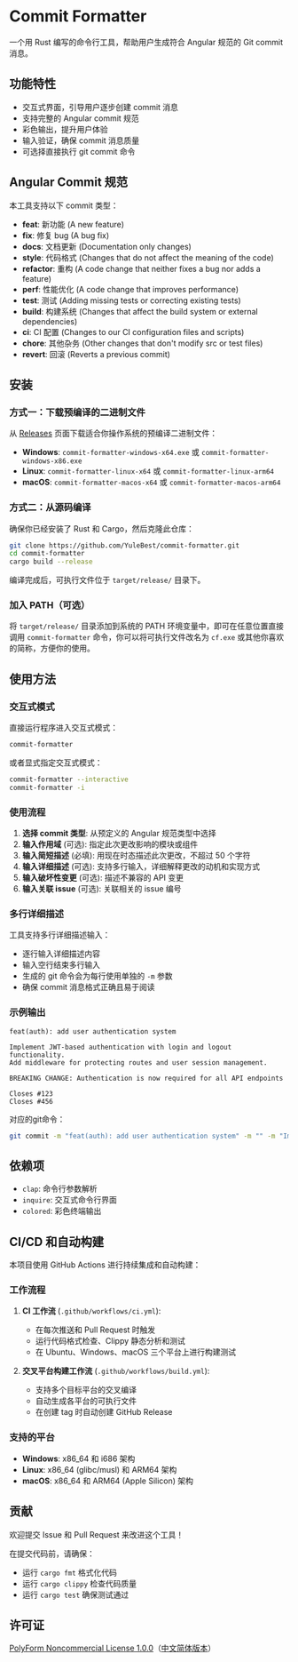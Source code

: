 # Commit Formatter

一个用 Rust 编写的命令行工具，帮助用户生成符合 Angular 规范的 Git commit 消息。 

## 功能特性

- 交互式界面，引导用户逐步创建 commit 消息
- 支持完整的 Angular commit 规范
- 彩色输出，提升用户体验
- 输入验证，确保 commit 消息质量
- 可选择直接执行 git commit 命令

## Angular Commit 规范

本工具支持以下 commit 类型：

- **feat**: 新功能 (A new feature)
- **fix**: 修复 bug (A bug fix) 
- **docs**: 文档更新 (Documentation only changes)
- **style**: 代码格式 (Changes that do not affect the meaning of the code)
- **refactor**: 重构 (A code change that neither fixes a bug nor adds a feature)
- **perf**: 性能优化 (A code change that improves performance)
- **test**: 测试 (Adding missing tests or correcting existing tests)
- **build**: 构建系统 (Changes that affect the build system or external dependencies)
- **ci**: CI 配置 (Changes to our CI configuration files and scripts)
- **chore**: 其他杂务 (Other changes that don't modify src or test files)
- **revert**: 回滚 (Reverts a previous commit)

## 安装

### 方式一：下载预编译的二进制文件

从 [Releases](https://github.com/YuleBest/commit-formatter/releases) 页面下载适合你操作系统的预编译二进制文件：

- **Windows**: `commit-formatter-windows-x64.exe` 或 `commit-formatter-windows-x86.exe`
- **Linux**: `commit-formatter-linux-x64` 或 `commit-formatter-linux-arm64`
- **macOS**: `commit-formatter-macos-x64` 或 `commit-formatter-macos-arm64`

### 方式二：从源码编译

确保你已经安装了 Rust 和 Cargo，然后克隆此仓库：

```bash
git clone https://github.com/YuleBest/commit-formatter.git
cd commit-formatter
cargo build --release
```

编译完成后，可执行文件位于 `target/release/` 目录下。

### 加入 PATH（可选）

将 `target/release/` 目录添加到系统的 PATH 环境变量中，即可在任意位置直接调用 `commit-formatter` 命令，你可以将可执行文件改名为 `cf.exe` 或其他你喜欢的简称，方便你的使用。

## 使用方法

### 交互式模式

直接运行程序进入交互式模式：

```bash
commit-formatter
```

或者显式指定交互式模式：

```bash
commit-formatter --interactive
commit-formatter -i
```

### 使用流程

1. **选择 commit 类型**: 从预定义的 Angular 规范类型中选择
2. **输入作用域** (可选): 指定此次更改影响的模块或组件
3. **输入简短描述** (必填): 用现在时态描述此次更改，不超过 50 个字符
4. **输入详细描述** (可选): 支持多行输入，详细解释更改的动机和实现方式
5. **输入破坏性变更** (可选): 描述不兼容的 API 变更
6. **输入关联 issue** (可选): 关联相关的 issue 编号

### 多行详细描述

工具支持多行详细描述输入：
- 逐行输入详细描述内容
- 输入空行结束多行输入
- 生成的 git 命令会为每行使用单独的 `-m` 参数
- 确保 commit 消息格式正确且易于阅读

### 示例输出

```
feat(auth): add user authentication system

Implement JWT-based authentication with login and logout functionality.
Add middleware for protecting routes and user session management.

BREAKING CHANGE: Authentication is now required for all API endpoints

Closes #123
Closes #456
```

对应的git命令：
```bash
git commit -m "feat(auth): add user authentication system" -m "" -m "Implement JWT-based authentication with login and logout functionality." -m "Add middleware for protecting routes and user session management." -m "" -m "BREAKING CHANGE: Authentication is now required for all API endpoints" -m "" -m "Closes #123" -m "Closes #456"
```

## 依赖项

- `clap`: 命令行参数解析
- `inquire`: 交互式命令行界面
- `colored`: 彩色终端输出

## CI/CD 和自动构建

本项目使用 GitHub Actions 进行持续集成和自动构建：

### 工作流程

1. **CI 工作流** (`.github/workflows/ci.yml`):
   - 在每次推送和 Pull Request 时触发
   - 运行代码格式检查、Clippy 静态分析和测试
   - 在 Ubuntu、Windows、macOS 三个平台上进行构建测试

2. **交叉平台构建工作流** (`.github/workflows/build.yml`):
   - 支持多个目标平台的交叉编译
   - 自动生成各平台的可执行文件
   - 在创建 tag 时自动创建 GitHub Release

### 支持的平台

- **Windows**: x86_64 和 i686 架构
- **Linux**: x86_64 (glibc/musl) 和 ARM64 架构
- **macOS**: x86_64 和 ARM64 (Apple Silicon) 架构

## 贡献

欢迎提交 Issue 和 Pull Request 来改进这个工具！

在提交代码前，请确保：
- 运行 `cargo fmt` 格式化代码
- 运行 `cargo clippy` 检查代码质量
- 运行 `cargo test` 确保测试通过

## 许可证

[PolyForm Noncommercial License 1.0.0](./LICENSE.md)（[中文简体版本](./LICENSE-zh-Hans.md)）